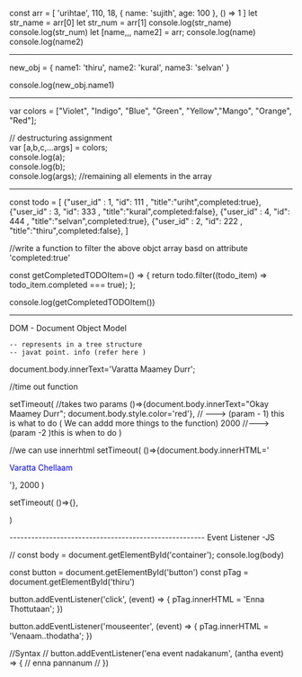 const arr = [ 'urihtae', 110, 18, { name: 'sujith', age: 100 }, () => 1 ] let str_name = arr[0] let str_num = arr[1] console.log(str_name) console.log(str_num) let [name,,, name2] = arr; console.log(name) console.log(name2)

---

new_obj = { name1: 'thiru', name2: 'kural', name3: 'selvan' }

console.log(new_obj.name1)

---

var colors = ["Violet", "Indigo", "Blue", "Green", "Yellow","Mango", "Orange", "Red"];

// destructuring assignment  
var [a,b,c,...args] = colors;  
console.log(a);  
console.log(b);  
console.log(args); //remaining all elements in the array

---

const todo = [ {"user_id" : 1, "id": 111 , "title":"uriht",completed:true}, {"user_id" : 3, "id": 333 , "title":"kural",completed:false}, {"user_id" : 4, "id": 444 , "title":"selvan",completed:true}, {"user_id" : 2, "id": 222 , "title":"thiru",completed:false}, ]

//write a function to filter the above objct array basd on attribute 'completed:true'

const getCompletedTODOItem=() => { return todo.filter((todo_item) => todo_item.completed === true); };

console.log(getCompletedTODOItem())

---

DOM - Document Object Model

    -- represents in a tree structure
    -- javat point. info (refer here )

document.body.innerText='Varatta Maamey Durr';

//time out function

setTimeout( //takes two params ()=>{document.body.innerText="Okay Maamey Durr"; document.body.style.color='red'}, // ---> (param - 1) this is what to do ( We can addd more things to the function) 2000 //---> (param -2 )this is when to do )

//we can use innerhtml setTimeout( ()=>{document.body.innerHTML='<p style = "color:blue" >Varatta Chellaam</p>'}, 2000 )

setTimeout( ()=>{},

)

------------------------------------------------------ Event Listener -JS

// const body = document.getElementById('container'); console.log(body)

const button = document.getElementById('button') const pTag = document.getElementById('thiru')

button.addEventListener('click', (event) => { pTag.innerHTML = 'Enna Thottutaan'; })

button.addEventListener('mouseenter', (event) => { pTag.innerHTML = 'Venaam..thodatha'; })

//Syntax // button.addEventListener('ena event nadakanum', (antha event) => { // enna pannanum // })


